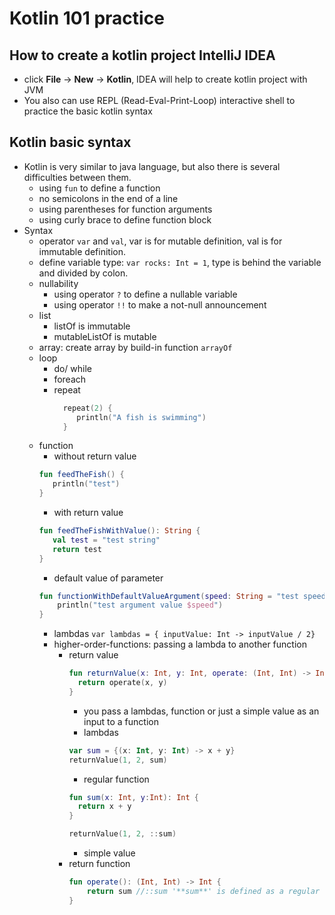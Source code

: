 # Kotlin 101 practice
## How to create a kotlin project IntelliJ IDEA
* click **File** -> **New** -> **Kotlin**, IDEA will help to create kotlin project with JVM
* You also can use REPL (Read-Eval-Print-Loop) interactive shell to practice the basic kotlin syntax
## Kotlin basic syntax
* Kotlin is very similar to java language, but also there is several difficulties between them.
  * using ```fun``` to define a function
  * no semicolons in the end of a line
  * using parentheses for function arguments
  * using curly brace to define function block
* Syntax
  * operator ```var``` and ```val```, var is for mutable definition, val is for immutable definition.
  * define variable type: ```var rocks: Int = 1```, type is behind the variable and divided by colon.
  * nullability
    * using operator ```?``` to define a nullable variable
    * using operator ```!!``` to make a not-null announcement
  * list
    * listOf is immutable
    * mutableListOf is mutable
  * array: create array by build-in function ```arrayOf```
  * loop
    * do/ while
    * foreach
    * repeat
      ```kotlin
        repeat(2) {
           println("A fish is swimming")
        }
      ```
  * function
    * without return value
    ```kotlin
    fun feedTheFish() {
       println("test")
    }
    ```
    * with return value
    ```kotlin
    fun feedTheFishWithValue(): String {
       val test = "test string"
       return test 
    }
    ```
    * default value of parameter
    ```kotlin
    fun functionWithDefaultValueArgument(speed: String = "test speed") {
        println("test argument value $speed")
    }
    ```
    * lambdas
    ```var lambdas = { inputValue: Int -> inputValue / 2}```
    * higher-order-functions: passing a lambda to another function
      * return value
        ```kotlin
        fun returnValue(x: Int, y: Int, operate: (Int, Int) -> Int): Int {
          return operate(x, y)
        }
        ```
        * you pass a lambdas, function or just a simple value as an input to a function
        * lambdas
        ```kotlin
        var sum = {(x: Int, y: Int) -> x + y}
        returnValue(1, 2, sum)
        ```
        * regular function
        ```kotlin
        fun sum(x: Int, y:Int): Int {
          return x + y
        }
        
        returnValue(1, 2, ::sum)
        ```
        * simple value
      * return function
        ```kotlin
        fun operate(): (Int, Int) -> Int {
            return sum //::sum '**sum**' is defined as a regular function, the former is a lambda expression
        }
        ```